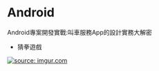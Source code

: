 # Android

Android專案開發實戰:叫車服務App的設計實務大解密
<p />
<ul>
<li>猜拳遊戲</li>
</ul>
<a href="https://imgur.com/tSTjx22"><img src="https://i.imgur.com/tSTjx22.gif" title="source: imgur.com" /></a>
